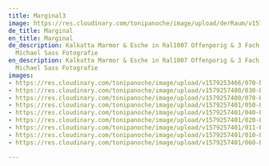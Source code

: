 ```yaml
---
title: Marginal3
image: https://res.cloudinary.com/tonipanoche/image/upload/derRaum/v1579253466/070-Bueroausbau-Schiebetueren-wandhoch_ulvvuj.jpg
de_title: Marginal
en_title: Marginal
de_description: Kalkatta Marmor & Esche in Ral1007 Offenporig & 3 Fach Lackiert /
  Michael Sass Fotografie
en_description: Kalkatta Marmor & Esche in Ral1007 Offenporig & 3 Fach Lackiert /
  Michael Sass Fotografie
images:
- https://res.cloudinary.com/tonipanoche/image/upload/v1579253466/070-Bueroausbau-Schiebetueren-wandhoch_ulvvuj.jpg
- https://res.cloudinary.com/tonipanoche/image/upload/v1579257400/030-Bueroausbau-Sprecherbox-gelb-lackiert_qf6bsa.jpg
- https://res.cloudinary.com/tonipanoche/image/upload/v1579257400/070-Bueroausbau-Schiebetueren-wandhoch_loh1ox.jpg
- https://res.cloudinary.com/tonipanoche/image/upload/v1579257401/050-Bueroausbau-Regale-Office_gjrdff.jpg
- https://res.cloudinary.com/tonipanoche/image/upload/v1579257401/040-Bueroausbau-Besprechungsraum-blau-lackiert_cc4m7g.jpg
- https://res.cloudinary.com/tonipanoche/image/upload/v1579257401/020-Bueroausbau-Teekueche-Bar-schwarz-lackiert_azmdxq.jpg
- https://res.cloudinary.com/tonipanoche/image/upload/v1579257401/011-Bueroausbau-Sprecherbox-schwarz-lackiert_yozmyn.jpg
- https://res.cloudinary.com/tonipanoche/image/upload/v1579257401/010-Bueroausbau-Kueche-Tische-Stuhle-schwarz-lackiert_xmm4u3.jpg
- https://res.cloudinary.com/tonipanoche/image/upload/v1579257401/060-Bueroausbau-Eingangsbereich-Treppe-Tische-Verkleidung_qhdj1a.jpg

---
```

